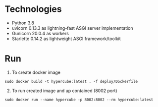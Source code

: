 # Technologies
* Python 3.8
* uvicorn 0.13.3 as lightning-fast ASGI server implementation
* Gunicorn 20.0.4 as workers
* Starlette 0.14.2 as lightweight ASGI framework/toolkit

# Run
1. To create docker image
```shell
sudo docker build -t hypercube:latest . -f deploy/Dockerfile
```
2. To run created image and up contained (8002 port)
```shell
sudo docker run --name hypercube -p 8002:8002 --rm hypercube:latest
```
